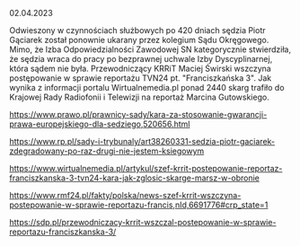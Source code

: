 02.04.2023

Odwieszony w czynnościach służbowych po 420 dniach sędzia Piotr Gąciarek został ponownie ukarany przez kolegium Sądu Okręgowego. Mimo, że Izba Odpowiedzialności Zawodowej SN kategorycznie stwierdziła, że sędzia wraca do pracy po bezprawnej uchwale Izby Dyscyplinarnej, która sądem nie była. Przewodniczący KRRiT Maciej Świrski wszczyna postępowanie w sprawie reportażu TVN24 pt. "Franciszkańska 3". Jak wynika z informacji portalu Wirtualnemedia.pl ponad 2440 skarg trafiło do Krajowej Rady Radiofonii i Telewizji na reportaż Marcina Gutowskiego.

https://www.prawo.pl/prawnicy-sady/kara-za-stosowanie-gwarancji-prawa-europejskiego-dla-sedziego,520656.html

https://www.rp.pl/sady-i-trybunaly/art38260331-sedzia-piotr-gaciarek-zdegradowany-po-raz-drugi-nie-jestem-ksiegowym

https://www.wirtualnemedia.pl/artykul/szef-krrit-postepowanie-reportaz-franciszkanska-3-tvn24-kara-jak-zglosic-skarge-marsz-w-obronie

https://www.rmf24.pl/fakty/polska/news-szef-krrit-wszczyna-postepowanie-w-sprawie-reportazu-francis,nId,6691776#crp_state=1

https://sdp.pl/przewodniczacy-krrit-wszczal-postepowanie-w-sprawie-reportazu-franciszkanska-3/